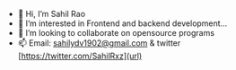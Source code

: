 - 👋 Hi, I’m Sahil Rao
- 👀 I’m interested in Frontend and backend development...
- 💞️ I’m looking to collaborate on opensource programs
- 📫 Email: sahilydv1902@gmail.com & twitter [https://twitter.com/SahilRxz](url)

<!---
Sahilrao09/Sahilrao09 is a ✨ special ✨ repository because its `README.md` (this file) appears on your GitHub profile.
You can click the Preview link to take a look at your changes.
--->
